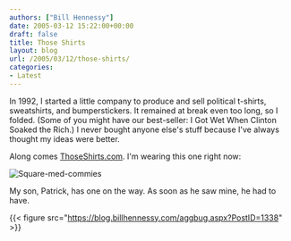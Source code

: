 ```yaml
---
authors: ["Bill Hennessy"]
date: 2005-03-12 15:22:00+00:00
draft: false
title: Those Shirts
layout: blog
url: /2005/03/12/those-shirts/
categories:
- Latest
---
```


In 1992, I started a little company to produce and sell political t-shirts, sweatshirts, and bumperstickers. It remained at break even too long, so I folded. (Some of you might have our best-seller: I Got Wet When Clinton Soaked the Rich.) I never bought anyone else's stuff because I've always thought my ideas were better.




Along comes [ThoseShirts.com](https://www.thoseshirts.com/). I'm wearing this one right now:




![Square-med-commies](https://blog.billhennessy.com/blogs/hennessys_view/square_2Dmed_2Dcommies.gif)





My son, Patrick, has one on the way. As soon as he saw mine, he had to have.

{{< figure src="https://blog.billhennessy.com/aggbug.aspx?PostID=1338" >}}

